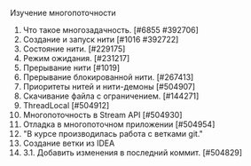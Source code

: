 Изучение многопоточности
1. Что такое многозадачность.   [#6855 #392706]
2. Создание и запуск нити   [#1016 #392722]
3. Состояние нити.   [#229175]
4. Режим ожидания.   [#231217]
5. Прерывание нити   [#1019]
6. Прерывание блокированной нити.   [#267413]
7. Приоритеты нитей и нити-демоны   [#504907]
8. Скачивание файла с ограничением.   [#144271]
9. ThreadLocal   [#504912]
10. Многопоточность в Stream API   [#504930]
11. Отладка в многопоточном приложении   [#504954]
12. "В курсе производилась работа с ветками git."
13. Создание ветки из IDEA
14. 3.1. Добавить изменения в последний коммит. [#504829]
